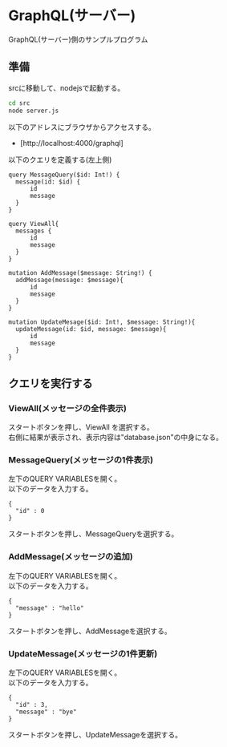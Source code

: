 # GraphQL(サーバー)
GraphQL(サーバー)側のサンプルプログラム

## 準備
srcに移動して、nodejsで起動する。
```sh
cd src
node server.js
```

以下のアドレスにブラウザからアクセスする。
- [http://localhost:4000/graphql]

以下のクエリを定義する(左上側)
```
query MessageQuery($id: Int!) {
  message(id: $id) {
      id
      message
  }
}

query ViewAll{
  messages {
      id
      message
  }
}

mutation AddMessage($message: String!) {
  addMessage(message: $message){
      id
      message
  }
}

mutation UpdateMesage($id: Int!, $message: String!){
  updateMessage(id: $id, message: $message){
      id
      message
  }
}
```

## クエリを実行する
### ViewAll(メッセージの全件表示)
スタートボタンを押し、ViewAll を選択する。  
右側に結果が表示され、表示内容は"database.json"の中身になる。

### MessageQuery(メッセージの1件表示)
左下のQUERY VARIABLESを開く。  
以下のデータを入力する。
```
{
  "id" : 0
}
```
スタートボタンを押し、MessageQueryを選択する。

### AddMessage(メッセージの追加)
左下のQUERY VARIABLESを開く。  
以下のデータを入力する。
```
{
  "message" : "hello"
}
```
スタートボタンを押し、AddMessageを選択する。

### UpdateMessage(メッセージの1件更新)
左下のQUERY VARIABLESを開く。  
以下のデータを入力する。
```
{
  "id" : 3,
  "message" : "bye"
}
```
スタートボタンを押し、UpdateMessageを選択する。

